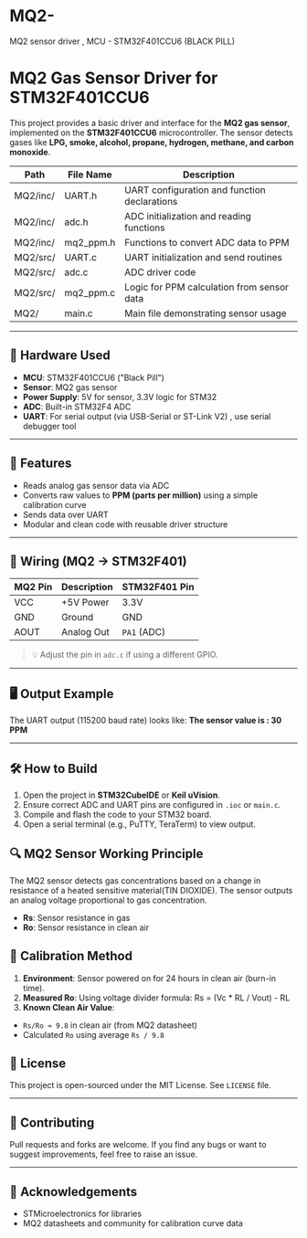 # MQ2-
 MQ2 sensor driver , MCU - STM32F401CCU6 (BLACK PILL)

 # MQ2 Gas Sensor Driver for STM32F401CCU6

This project provides a basic driver and interface for the **MQ2 gas sensor**, implemented on the **STM32F401CCU6** microcontroller. The sensor detects gases like **LPG, smoke, alcohol, propane, hydrogen, methane, and carbon monoxide**.

| Path             | File Name     | Description                                 |
|------------------|---------------|---------------------------------------------|
| MQ2/inc/         | UART.h        | UART configuration and function declarations |
| MQ2/inc/         | adc.h         | ADC initialization and reading functions     |
| MQ2/inc/         | mq2_ppm.h     | Functions to convert ADC data to PPM         |
| MQ2/src/         | UART.c        | UART initialization and send routines        |
| MQ2/src/         | adc.c         | ADC driver code                              |
| MQ2/src/         | mq2_ppm.c     | Logic for PPM calculation from sensor data   |
| MQ2/             | main.c        | Main file demonstrating sensor usage         |



---

## 🔧 Hardware Used

- **MCU**: STM32F401CCU6 ("Black Pill")
- **Sensor**: MQ2 gas sensor
- **Power Supply**: 5V for sensor, 3.3V logic for STM32
- **ADC**: Built-in STM32F4 ADC
- **UART**: For serial output (via USB-Serial or ST-Link V2) , use serial debugger tool 

---

## 🧪 Features

- Reads analog gas sensor data via ADC
- Converts raw values to **PPM (parts per million)** using a simple calibration curve
- Sends data over UART
- Modular and clean code with reusable driver structure

---

## 🔌 Wiring (MQ2 → STM32F401)

| MQ2 Pin | Description  | STM32F401 Pin |
|---------|--------------|----------------|
| VCC     | +5V Power    | 3.3V             |
| GND     | Ground       | GND            |
| AOUT    | Analog Out   | `PA1` (ADC)    |

> 💡 Adjust the pin in `adc.c` if using a different GPIO.

---

## 🖥️ Output Example

The UART output (115200 baud rate) looks like:
**The sensor value is : 30 PPM**

---

## 🛠️ How to Build

1. Open the project in **STM32CubeIDE** or **Keil uVision**.
2. Ensure correct ADC and UART pins are configured in `.ioc` or `main.c`.
3. Compile and flash the code to your STM32 board.
4. Open a serial terminal (e.g., PuTTY, TeraTerm) to view output.



## 🔍 MQ2 Sensor Working Principle

The MQ2 sensor detects gas concentrations based on a change in resistance of a heated sensitive material(TIN DIOXIDE). The sensor outputs an analog voltage proportional to gas concentration.

- **Rs**: Sensor resistance in gas
- **Ro**: Sensor resistance in clean air

  
## 🧪  Calibration Method

1. **Environment**: Sensor powered on for 24 hours in clean air (burn-in time).
2. **Measured Ro**: Using voltage divider formula:           Rs = (Vc * RL / Vout) - RL
3. **Known Clean Air Value**:
- `Rs/Ro ≈ 9.8` in clean air (from MQ2 datasheet)
- Calculated `Ro` using average `Rs / 9.8`
  

## 🧾 License

This project is open-sourced under the MIT License. See `LICENSE` file.

---

## 🤝 Contributing

Pull requests and forks are welcome. If you find any bugs or want to suggest improvements, feel free to raise an issue.

---

## 🙌 Acknowledgements

- STMicroelectronics for libraries
- MQ2 datasheets and community for calibration curve data


